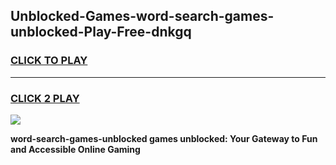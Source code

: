 
## Unblocked-Games-word-search-games-unblocked-Play-Free-dnkgq
<h3>
<a href="https://premium76.site?title=word-search-games-unblocked&ref=17A">CLICK TO PLAY</a></h3>
<hr>

<h3>
<a href="https://premium76.site?title=word-search-games-unblocked&ref=17A">CLICK 2 PLAY</a>
  
</h3>

<a href="https://premium76.site?title=word-search-games-unblocked&ref=17A"><img src="https://clearcache.store/games.png"></a>


**word-search-games-unblocked games unblocked: Your Gateway to Fun and Accessible Online Gaming**
